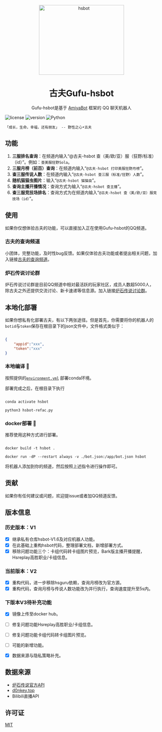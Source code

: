 <!-- projectInfo  -->
<div align="center">
    <img alt="hsbot" src="./fig/gufu.png" width=280 height=230/
    >

# 古夫Gufu-hsbot

Gufu-hsbot是基于 [AmiyaBot](https://www.amiyabot.com/) 框架的 QQ 聊天机器人<br>


</div>
<!-- projectInfo end -->

<div>
    <img alt="license" src="https://img.shields.io/badge/license-MIT-green">
    <img alt="version" src="https://img.shields.io/badge/version-1.0-orange">
    <img alt="Python" src="https://img.shields.io/badge/Python-3.7-%233776AB?logo=python&logoColor=white"><br>
</div>

    「成长，生命，幸福，还有朋友」 -- 野性之心•古夫


## 功能

1. **三服排名查询**：在频道内输入“@古夫-hsbot 查（美/欧/亚）服（狂野/标准）（id）”。例如：`查美服狂野Sola`。
2. **三服月榜（前百）查询**：在频道内输入“`@古夫-hsbot 打印美服狂野月榜`”。
3. **查三服传说人数**：在频道内输入“`@古夫-hsbot 查三服（标准/狂野）人数`”。
4. **随机猫猫虫图片**：输入“`@古夫-hsbot 猫猫虫`”。
5. **查询主播开播情况**：查询方式为输入“`@古夫-hsbot 查主播`”。
6. **查三服竞技场排名**：查询方式为在频道内输入“`@古夫-hsbot 查（美/欧/亚）服竞技场（id）`”。

## 使用

如果你仅想体验古夫的功能，可以直接加入正在使用Gufu-hsbot的QQ频道。

### 古夫的查询频道

小团体，完整功能，及时性bug反馈。如果仅体验古夫功能或者提出相关问题，加入链接[古夫的查询频道](https://pd.qq.com/s/44ww72e4s)。

### 炉石传说讨论群

炉石传说讨论群是目前QQ频道中相对最活跃的玩家社区，成员人数超5000人，除古夫之外还提供交流讨论、新卡速递等信息源。加入链接[炉石传说讨论群](https://pd.qq.com/s/cfdq2t6rr)。

## 本地化部署

如果你想私有化部署古夫，有以下两张途径。但是首先，你需要将你的机器人的`botid`与`token`保存在根目录下的json文件中，文件格式类似于：

```json

{
    "appid":"xxx",
    "token":"xxx"
}

```

### 本地编译 🥰

按照提供的[`environment.yml`](https://github.com/SolaMeow/hsbot-Gufu/blob/main/environment.yml) 部署conda环境。

部署完成之后，在根目录下执行

``` shell

conda activate hsbot

python3 hsbot-refac.py

```

### docker部署 🤗

推荐使用这种方式进行部署。

``` shell

docker build -t hsbot .

docker run -dP --restart always -v ./bot.json:/app/bot.json hsbot

```

将机器人添加到你的频道，然后按照上述指令进行操作即可。


## 贡献

如果你有任何建议或问题，欢迎提issue或者加QQ频道反馈。


## 版本信息

### 历史版本：V1

- [x] 继承私有仓库hsbot-V1.6及对应机器人功能。
- [x] 在此基础上重构hsbot代码，整理部署文档，新增部署方式。
- [x] 移除问题功能三个：卡组代码转卡组图片预览，Bark版主播开播提醒，Hsreplay高胜职业/卡组信息。

### 当前版本：V2

- [x] 重构代码，进一步移除hsguru依赖，查询月榜改为官方源。
- [x] 重构代码，查询月榜与传说人数功能改为并行执行，查询速度提升至5s内。

### 下版本V3待补充功能

- [x] 镜像上传至docker hub。
- [ ] 修复问题功能Hsreplay高胜职业/卡组信息。
- [ ] 修复问题功能卡组代码转卡组图片预览。
- [ ] 可能的新增功能。
- [x] 数据来源与隐私策略补充。


## 数据来源

- [炉石传说官方API](https://develop.battle.net/documentation/hearthstone/game-data-apis)
- [d0nkey.top](https://www.hsguru.com/)
- Bilibili直播API

## 许可证

[MIT](https://choosealicense.com/licenses/mit/)